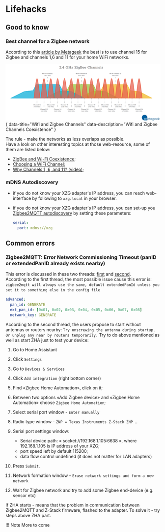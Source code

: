 # Lifehacks  

## Good to know  
### Best channel for a Zigbee network  
According to this [article by Metageek](https://support.metageek.com/hc/en-us/articles/203845040-ZigBee-and-Wi-Fi-Coexistence) the best is to use channel 15 for Zigbee and channels 1,6 and 11 for your home WiFi networks.

![Wifi and Zigbee Channels](assets/images/wiki/2-4-ghz-channels.png){ data-title="Wifi and Zigbee Channels" data-description="Wifi and Zigbee Channels Coexistence" }

The rule - make the networks as less overlaps as possible.  
Have a look on other interesting topics at those web-resource, some of them are listed below:

- [ZigBee and Wi-Fi Coexistence](https://support.metageek.com/hc/en-us/articles/203845040-ZigBee-and-Wi-Fi-Coexistence);
- [Choosing a WiFi Channel](https://support.metageek.com/hc/en-us/articles/201034400-Choosing-a-WiFi-Channel);
- [Why Channels 1, 6, and 11? (video)](https://support.metageek.com/hc/en-us/articles/216950047-Why-Channels-1-6-and-11-video-);

### mDNS Autodiscovery
  - if you do not know your XZG adapter's IP address, you can reach web-interface by following to `xzg.local` in your browser.
  - if you do not know your XZG adapter's IP address, you can set-up you [Zigbee2MQTT autodiscovery](https://www.zigbee2mqtt.io/guide/configuration/adapter-settings.html#mdns-zeroconf-discovery) by setting these parameters:

    ```yaml
    serial:
      port: mdns://xzg
    ```

## Common errors  
### Zigbee2MQTT: Error Network Commissioning Timeout (panID or extendedPanID already exists nearby)
This error is discussed in these two threads: [first](https://github.com/Koenkk/zigbee2mqtt/issues/10858) and [second](https://github.com/tube0013/tube_gateways/issues/95).  
According to the first thread, the most possible issue cause this error is: `zigbee2mqtt will always use the same, default extendedPanId unless you set it to something else in the config file`
```yaml
advanced:
  pan_id: GENERATE
  ext_pan_id: [0x01, 0x02, 0x03, 0x04, 0x05, 0x06, 0x07, 0x08]
  network_key: GENERATE
```
According to the second thread, the users propose to start without antennas or routers nearby: `Try unscrewing the antenna during startup. Or unplug any near by routers temporarily.`
Try to do above mentioned as well as start ZHA just to test your device:

1. Go to Home Assistant
2. Click `Settings`
3. Go to `Devices & Services`
4. Click `Add integration` (right bottom corner)
5. Find «Zigbee Home Automation», click on it;
6. Between two options «Add Zigbee device» and «Zigbee Home Automation» choose `Zigbee Home Automation`;
7. Select serial port window - `Enter manually`
8. Radio type window - `ZNP = Texas Instruments Z-Stack ZNP … `
9. Serial port settings window:

    - Serial device path: « socket://192.168.1.105:6638 », where 192.168.1.105 is IP address of your XZG;
    - port speed left by default 115200;
    - data flow control undefined (it does not matter for LAN adapters)

10. Press `Submit`.
11. Network formation window - `Erase network settings and form a new network`
12. Wait for Zigbee network and try to add some Zigbee end-device (e.g. sensor etc)

If ZHA starts - means that the problem in communication between Zigbee2MQTT and Z-Stack firmware, flashed to the adapter. To solve it - try steps above ZHA part.

!!! Note
    More to come



